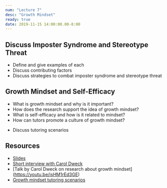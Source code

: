 ```yaml
---
num: "Lecture 7"
desc: "Growth Mindset"
ready: true
date: 2019-11-15 14:00:00.00-8:00
---
```


## Discuss Imposter Syndrome and Stereotype Threat
* Define and give examples of each
* Discuss contributing factors  
* Discuss strategies to combat imposter syndrome and stereotype threat

## Growth Mindset and Self-Efficacy
* What is growth mindset and why is it important?
* How does the research support the idea of growth mindset?
* What is self-efficacy and how is it related to mindset?
* How can tutors promote a culture of growth mindset?
 - Discuss tutoring scenarios

## Resources
* [Slides](https://drive.google.com/file/d/1XFEuJfkmWItG955V3r207b73Z1s0jgOG/view?usp=sharing)
* [Short interview with Carol Dweck](https://www.youtube.com/watch?v=wh0OS4MrN3E) 
* [Talk by Carol Dweck on research about growth mindset]
(https://youtu.be/isHM1rEd3GE)
* [Growth mindset tutoring scenarios](https://docs.google.com/document/d/14MqNXnNILXkrohM4LKmXUK85RJMK9snDnWHo5dlIotQ/edit#heading=h.btog3na1b458)










